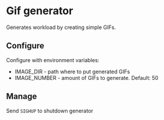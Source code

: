 # Gif generator
Generates workload by creating simple GIFs.

## Configure
Configure with environment variables:
* IMAGE_DIR - path where to put generated GIFs
* IMAGE_NUMBER - amount of GIFs to generate. Default: 50

## Manage
Send `SIGHUP` to shutdown generator